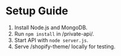 # Setup Guide
1. Install Node.js and MongoDB.
2. Run `npm install` in /private-api/.
3. Start API with `node server.js`.
4. Serve /shopify-theme/ locally for testing.